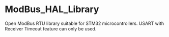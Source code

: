 # ModBus_HAL_Library
Open ModBus RTU library suitable for STM32 microcontrollers. USART with Receiver Timeout feature can only be used.
